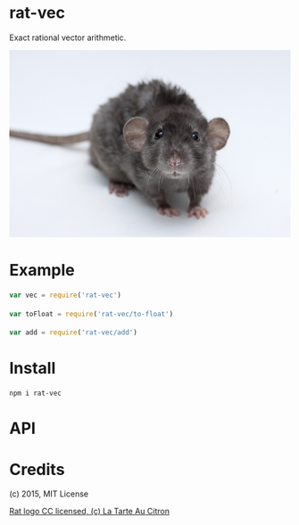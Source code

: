 rat-vec
=======
Exact rational vector arithmetic.

<img src="img/rat.jpg">

# Example

```javascript
var vec = require('rat-vec')

var toFloat = require('rat-vec/to-float')

var add = require('rat-vec/add')
```

# Install

```
npm i rat-vec
```

# API


# Credits

(c) 2015, MIT License

[Rat logo CC licensed, (c) La Tarte Au Citron](https://www.flickr.com/photos/tartaucitron/11328783804/in/photolist-ig5YJG-6rds6G-9ZBxcz-b9JfZ-5qdtpw-5e48pj-i6RTUn-4BbDwn-ag7YHX-9ZEtw3-7dV4fm-i6Sh6L-ieVirs-9ntyy-i6S2d9-5UAf8v-9ZBweF-qdmsJJ-aioESD-4AQEj5-9iL3y4-b4yPpk-furjEV-5UExDy-mgNSyg-5y7RQ5-ddxkgR-RTNKs-9ZEna9-5UT4cs-uZnbz-YWUx-aDRSKQ-dtTDuN-ieVsZV-5y3sLe-5TrTjY-uaN1h-5y3icB-5XjCbR-dm3VZC-5R32Eb-7ZKsBm-9ZBx4g-7TVNKb-bkJN5N-9hyNho-9ZBvwe-9ZEnmq-9ZEnsy)
